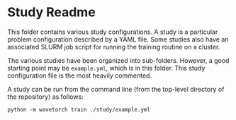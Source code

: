 # Study Readme

This folder contains various study configurations. A study is a particular problem configuration described by a YAML file. Some studies also have an associated SLURM job script for running the training routine on a cluster.

The various studies have been organized into sub-folders. However, a good starting point may be `example.yml`, which is in this folder. This study configuration file is the most heavily commented.

A study can be run from the command line (from the top-level directory of the repository) as follows:

```
python -m wavetorch train ./study/example.yml
```
